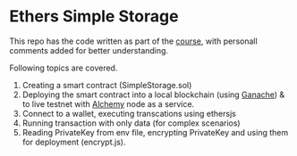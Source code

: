 # Ethers Simple Storage

This repo has the code written as part of the [course](https://www.youtube.com/watch?v=gyMwXuJrbJQ), with personall comments added for better understanding. 

Following topics are covered. 

1. Creating a smart contract (SimpleStorage.sol)
2. Deploying the smart contract into a local blockchain (using [Ganache](https://trufflesuite.com/ganache/)) & to live testnet with [Alchemy](https://www.alchemy.com/) node as a service.
3. Connect to a wallet, executing transcations using ethersjs
4. Running transaction with only data (for complex scenarios)
5. Reading PrivateKey from env file, encrypting PrivateKey and using them for deployment (encrypt.js).